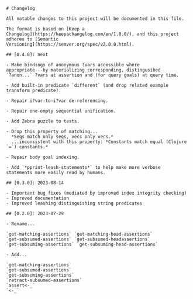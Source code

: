 	# Changelog
	
	All notable changes to this project will be documented in this file.

	The format is based on [Keep a
	Changelog](https://keepachangelog.com/en/1.0.0/), and this project
	adheres to [Semantic
	Versioning](https://semver.org/spec/v2.0.0.html).

	## [0.4.0]: next

	- Make bindings of anonymous ?vars accessible where
	appropriate---by materializing corresponding, distingusihed
	`?anon...` ?vars at assertion and (for query goals) at query time.

	- Add built-in predicate `different` (and drop related example
	transform predicate).

	- Repair i?var-to-i?var de-referencing.
	
	- Repair one-empty sequential unification.

	- Add Zebra puzzle to tests.

	- Drop this property of matching...
	  *Seqs match only seqs, vecs only vecs.*
	  ...inconsistent with this property: *Constants match equal (Clojure `=`) constants.*
	
	- Repair body goal indexing.

	- Add `*pprint-leash-statements*` to help make more verbose
	statements more easily read by humans.

	## [0.3.0]: 2023-08-14

	- Important bug fixes (mediated by improved index integrity checking)
	- Improved documentation
	- Improved leashing distinguishing string predicates

	## [0.2.0]: 2023-07-29

	- Rename...

	`get-matching-assertions` `get-matching-head-assertions`
	`get-subsumed-assertions` `get-subsumed-headassertions`
	`get-subsuming-assertions` `get-subsuming-head-assertions`

	- Add...

	`get-matching-assertions`
	`get-subsumed-assertions`
	`get-subsuming-assertions`
	`retract-subsumed-assertions`
	`assert<-_`
	`<-_`

